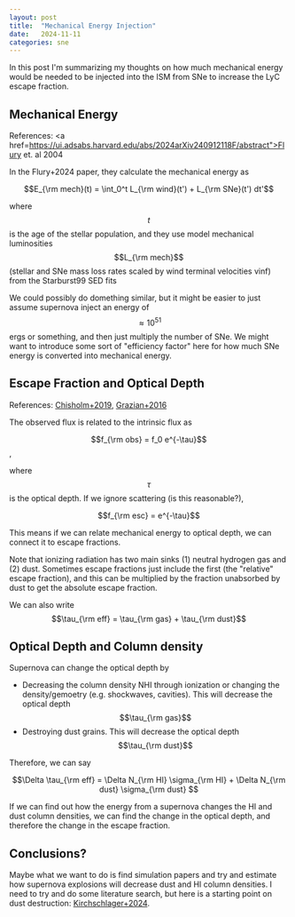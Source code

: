 ```yaml
---
layout: post
title:  "Mechanical Energy Injection"
date:   2024-11-11
categories: sne
---
```





In this post I'm summarizing my thoughts on how much mechanical energy would be needed to be injected into the ISM from SNe to increase the LyC escape fraction. 


## Mechanical Energy

References:
<a href=https://ui.adsabs.harvard.edu/abs/2024arXiv240912118F/abstract">Flury et. al 2004</a>

In the Flury+2024 paper, they calculate the mechanical energy as 

$$E_{\rm mech}(t) = \int_0^t L_{\rm wind}(t') + L_{\rm SNe}(t') dt'$$

where $$t$$ is the age of the stellar population,
and they use model mechanical luminosities $$L_{\rm mech}$$ (stellar and SNe mass loss rates scaled by wind terminal velocities vinf)
from the Starburst99 SED fits

We could possibly do domething similar, but it might be easier to just assume supernova inject an energy of $$\approx 10^{51}$$ ergs or something, and then just multiply the number of SNe. We might want to introduce some sort of "efficiency factor" here for how much SNe energy is converted into mechanical energy.

## Escape Fraction and Optical Depth

References:  <a href="https://arxiv.org/abs/2008.06059">Chisholm+2019</a>, <a href="https://ui.adsabs.harvard.edu/abs/2016A%26A...585A..48G/abstract">Grazian+2016</a>


The observed flux is related to the intrinsic flux as

$$f_{\rm obs} = f_0 e^{-\tau}$$,

where $$\tau$$ is the optical depth. If we ignore scattering (is this reasonable?),

$$f_{\rm esc} = e^{-\tau}$$

This means if we can relate mechanical energy to optical depth, we can connect it to escape fractions.

Note that ionizing radiation has two main sinks (1) neutral hydrogen gas and (2) dust. Sometimes escape fractions just include the first (the "relative" escape fraction), and this can be multiplied by the fraction unabsorbed by dust to get the absolute escape fraction.

We can also write $$\tau_{\rm eff} = \tau_{\rm gas} + \tau_{\rm dust}$$

## Optical Depth and Column density

Supernova can change the optical depth by
- Decreasing the column density NHI through ionization or changing the density/gemoetry (e.g. shockwaves, cavities). This will decrease the optical depth $$\tau_{\rm gas}$$
- Destroying dust grains. This will decrease the optical depth  $$\tau_{\rm dust}$$

Therefore, we can say

$$\Delta \tau_{\rm eff} = \Delta N_{\rm HI} \sigma_{\rm HI} + \Delta N_{\rm dust} \sigma_{\rm dust} $$

If we can find out how the energy from a supernova changes the HI and dust column densities, we can find the change in the optical depth, and therefore the change in the escape fraction.


## Conclusions?

Maybe what we want to do is find simulation papers and try and estimate how supernova explosions will decrease dust and HI column densities. I need to try and do some literature search, but here is a starting point on dust destruction: <a href="https://www.nature.com/articles/s41467-024-45962-0">Kirchschlager+2024</a>.

